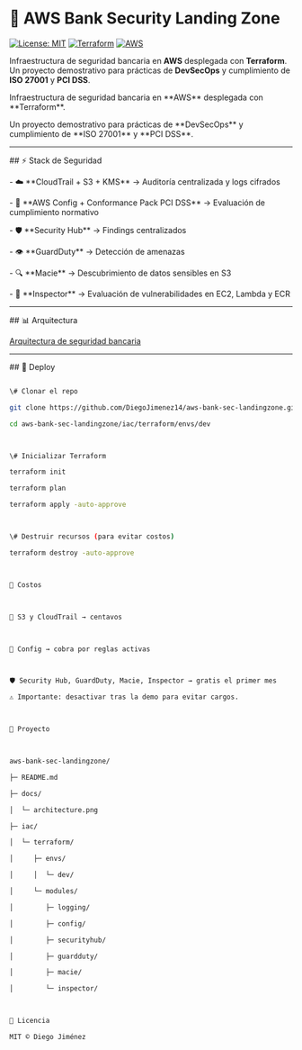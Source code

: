 # 🏦 AWS Bank Security Landing Zone  

[![License: MIT](https://img.shields.io/badge/License-MIT-yellow.svg)](LICENSE)
[![Terraform](https://img.shields.io/badge/IaC-Terraform-blue.svg)](https://www.terraform.io/)
[![AWS](https://img.shields.io/badge/Cloud-AWS-orange.svg)](https://aws.amazon.com/)

Infraestructura de seguridad bancaria en **AWS** desplegada con **Terraform**.  
Un proyecto demostrativo para prácticas de **DevSecOps** y cumplimiento de **ISO 27001** y **PCI DSS**.  




Infraestructura de seguridad bancaria en \*\*AWS\*\* desplegada con \*\*Terraform\*\*.  

Un proyecto demostrativo para prácticas de \*\*DevSecOps\*\* y cumplimiento de \*\*ISO 27001\*\* y \*\*PCI DSS\*\*.  



---



\## ⚡ Stack de Seguridad  



\- ☁️ \*\*CloudTrail + S3 + KMS\*\* → Auditoría centralizada y logs cifrados  

\- 📏 \*\*AWS Config + Conformance Pack PCI DSS\*\* → Evaluación de cumplimiento normativo  

\- 🛡 \*\*Security Hub\*\* → Findings centralizados  

\- 👁 \*\*GuardDuty\*\* → Detección de amenazas  

\- 🔍 \*\*Macie\*\* → Descubrimiento de datos sensibles en S3  

\- 🧪 \*\*Inspector\*\* → Evaluación de vulnerabilidades en EC2, Lambda y ECR  



---



\## 📊 Arquitectura  



[Arquitectura de seguridad bancaria](docs/architecture.png)  



---



\## 🚀 Deploy  



```bash

\# Clonar el repo

git clone https://github.com/DiegoJimenez14/aws-bank-sec-landingzone.git

cd aws-bank-sec-landingzone/iac/terraform/envs/dev



\# Inicializar Terraform

terraform init

terraform plan

terraform apply -auto-approve



\# Destruir recursos (para evitar costos)

terraform destroy -auto-approve



💸 Costos



💾 S3 y CloudTrail → centavos



📏 Config → cobra por reglas activas



🛡 Security Hub, GuardDuty, Macie, Inspector → gratis el primer mes

⚠️ Importante: desactivar tras la demo para evitar cargos.



📂 Proyecto



aws-bank-sec-landingzone/

├─ README.md

├─ docs/

│  └─ architecture.png

├─ iac/

│  └─ terraform/

│     ├─ envs/

│     │  └─ dev/

│     └─ modules/

│        ├─ logging/

│        ├─ config/

│        ├─ securityhub/

│        ├─ guardduty/

│        ├─ macie/

│        └─ inspector/



📜 Licencia

MIT © Diego Jiménez



